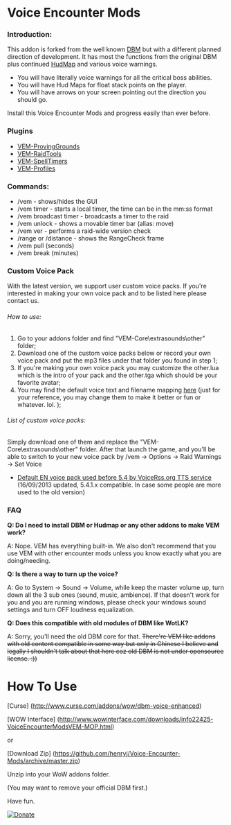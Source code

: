 Voice Encounter Mods
=================

<h3>Introduction:</h3>
<p>This addon is forked from the well known <a href="http://www.curse.com/addons/wow/deadly-boss-mods">DBM</a> but with a different planned direction of development. It has most the functions from the original DBM plus continued <a href="http://www.curse.com/addons/wow/hudmap">HudMap</a> and various voice warnings.</p>

<ul>
<li>You will have literally voice warnings for all the critical boss abilities. </li>
<li>You will have Hud Maps for float stack points on the player.</li>
<li>You will have arrows on your screen pointing out the direction you should go.</li>
</ul>

<p>Install this Voice Encounter Mods and progress easily than ever before.</p>

<h3>Plugins</h3>
<ul>
<li><a href="http://www.curse.com/addons/wow/vem-provinggrounds-mop">VEM-ProvingGrounds</a></li>
<li><a href="http://www.curse.com/addons/wow/vem-raidtools">VEM-RaidTools</a></li>
<li><a href="http://www.curse.com/addons/wow/vem-spelltimers">VEM-SpellTimers</a></li>
<li><a href="http://www.curse.com/addons/wow/vem-profiles">VEM-Profiles</a></li>
</ul>

<h3>Commands:</h3>
<ul>
<li>/vem - shows/hides the GUI
<li>/vem timer <time> <name> - starts a local timer, the time can be in the mm:ss format</li>
<li>/vem broadcast timer <time> <name> - broadcasts a timer to the raid</li>
<li>/vem unlock - shows a movable timer bar (alias: move)</li>
<li>/vem ver - performs a raid-wide version check</li>
<li>/range or /distance - shows the RangeCheck frame</li>
<li>/vem pull <time> (seconds)</li>
<li>/vem break <time> (minutes)</li>
</ul>

<h3>Custom Voice Pack</h3>
<p>With the latest version, we support user custom voice packs. If you're interested in making your own voice pack and to be listed here please contact us.</p>

<h6>How to use:</h6>
<ol>
<li>Go to your addons folder and find "VEM-Core\extrasounds\other" folder;</li>
<li>Download one of the custom voice packs below or record your own voice pack and put the mp3 files under that folder you found in step 1;</li>
<li>If you're making your own voice pack you may customize the other.lua which is the intro of your pack and the other.tga which should be your favorite avatar;</li>
<li>You may find the default voice text and filename mapping <a href="https://github.com/henryj/Voice-Encounter-Mods/blob/master/VoiceText.txt">here</a> (just for your reference, you may change them to make it better or fun or whatever. lol. );</li>
</ol>

<h6>List of custom voice packs:</h6>
<p>Simply download one of them and replace the "VEM-Core\extrasounds\other" folder. After that launch the game, and you'll be able to switch to your new voice pack by /vem -> Options -> Raid Warnings -> Set Voice </p>
<ul>
<li><a href="https://github.com/henryj/VEM-Sounds-Voicerss/archive/master.zip">Default EN voice pack used before 5.4 by VoiceRss.org TTS service</a> (16/09/2013 updated, 5.4.1.x compatible. In case some people are more used to the old version)</li>
</ul>

<h3>FAQ</h3>
<p><b>Q: Do I need to install DBM or Hudmap or any other addons to make VEM work?</b></p>
<p>A: Nope. VEM has everything built-in. We also don't recommend that you use VEM with other encounter mods unless you know exactly what you are doing/needing.</p>

<p><b>Q: Is there a way to turn up the voice?</b></p>
<p>A: Go to System -> Sound -> Volume, while keep the master volume up, turn down all the 3 sub ones (sound, music, ambience). If that doesn't work for you and you are running windows, please check your windows sound settings and turn OFF loudness equalization.</p>

<p><b>Q: Does this compatible with old modules of DBM like WotLK?</b></p>
<p>A: Sorry, you'll need the old DBM core for that. <del>There're VEM like addons with old content compatible in some way but only in Chinese I believe and legally I shouldn't talk about that here coz old DBM is not under opensource license. :))</del></p>

How To Use
=================

[Curse] (http://www.curse.com/addons/wow/dbm-voice-enhanced)

[WOW Interface] (http://www.wowinterface.com/downloads/info22425-VoiceEncounterModsVEM-MOP.html)

or

[Download Zip] (https://github.com/henryj/Voice-Encounter-Mods/archive/master.zip)

Unzip into your WoW addons folder.

(You may want to remove your official DBM first.)

Have fun.

[![Donate](https://www.paypalobjects.com/en_US/i/btn/btn_donate_LG.gif)](https://www.paypal.com/cgi-bin/webscr?cmd=_donations&business=KR8WK2P6DJA3Y&lc=AU&item_name=VEM&item_number=VEM&currency_code=USD&bn=PP%2dDonationsBF%3abtn_donateCC_LG%2egif%3aNonHosted)

